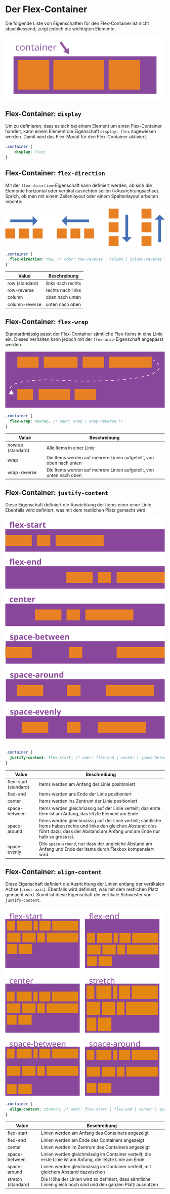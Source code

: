 # Der Flex-Container
Die folgende Liste von Eigenschaften für den Flex-Container ist nicht abschliessend, zeigt jedoch die wichtigten Elemente.

![Flex Container](./src/flex-container.svg)

## Flex-Container: `display`
Um zu definieren, dass es sich bei einem Element um einen Flex-Container handelt, kann einem Element die Eigenschaft `display: flex` zugewiesen werden. Damit wird das Flex-Modul für den Flex-Container aktiviert.

```css
.container {
    display: flex;
}
```

## Flex-Container: `flex-direction`
Mit der `flex-direction`-Eigenschaft kann definiert werden, ob sich die Elemente horizontal oder vertikal ausrichten sollen (=Ausrichtungsachse). Sprich, ob man mit einem Zeilenlayout oder einem Spaltenlayout arbeiten möchte:

![Flex Direction](./src/flex-direction.svg)

```css
.container {
  flex-direction: row; /* oder: row-reverse | column | column-reverse */
}
```

| Value          | Beschreibung      |
|----------------|-------------------|
| row (standard) | links nach rechts |
| row-reverse    | rechts nach links |
| column         | oben nach unten   |
| column-reverse | unten nach oben   |

## Flex-Container: `flex-wrap`
Standardmässig passt der Flex-Container sämtliche Flex-Items in eine Linie ein. Dieses Verhalten kann jedoch mit der `flex-wrap`-Eigenschaft angepasst werden.

![Flex Wrap](src/flex-wrap.svg)

```css
.container {
  flex-wrap: nowrap; /* oder: wrap | wrap-reverse */
}
```

| Value          | Beschreibung      |
|----------------|-------------------|
| nowrap (standard) | Alle Items in einer Linie |
| wrap              | Die Items werden auf mehrere Linien aufgeteilt, von oben nach unten |
| wrap-reverse      | Die Items werden auf mehrere Linien aufgeteilt, von unten nach oben   |


## Flex-Container: `justify-content`
Diese Eigenschaft definiert die Ausrichtung der Items einer einer Linie. Ebenfalls wird definiert, was mit dem restlichen Platz gemacht wird.

![Justify Content](src/justify-content.svg)

```css
.container {
  justify-content: flex-start; /* oder: flex-end | center | space-between | space-around | space-evenly */
}
```

| Value          | Beschreibung      |
|----------------|-------------------|
| flex-start (standard) | Items werden am Anfang der Linie positioniert |
| flex-end              | Items werden ans Ende der Linie positioniert |
| center      | Items werden ins Zentrum der Linie positioniert   |
| space-between      | Items werden gleichmässig auf der Linie verteilt; das erste Item ist am Anfang, das letzte Element am Ende   |
| space-around      | Items werden gleichmässig auf der Linie verteilt; sämtliche Items haben rechts und links den gleichen Abstand; dies führt dazu, dass der Abstand am Anfang und am Ende nur halb so gross ist.   |
| space-evenly      | Dito `space-around`, nur dass der ungleiche Abstand am Anfang und Ende der Items durch Flexbox kompensiert wird   |


## Flex-Container: `align-content`
Diese Eigenschaft definiert die Ausrichtung der Linien entlang der vertikalen Achse (`cross-axis`). Ebenfalls wird definiert, was mit dem restlichen Platz gemacht wird. Somit ist diese Eigenschaft die vertikale Schwester von `justify-content`.


![Align Content](src/align-content.svg)

```css
.container {
  align-content: stretch; /* oder: flex-start | flex-end | center | space-between | space-around */
}
```


| Value          | Beschreibung      |
|----------------|-------------------|
| flex-start | Linien werden am Anfang des Containers angezeigt |
| flex-end              | Linien werden am Ende des Containers angezeigt |
| center      | Linien werden im Zentrum des Containers angezeigt   |
| space-between      | Linien werden gleichmässig im Container verteilt; die erste Linie ist am Anfang, die letzte Linie am Ende   |
| space-around      | Linien werden gleichmässig im Container verteilt, mit gleichem Abstand dazwischen   |
| stretch  (standard)    | Die Höhe der Linien wird so definiert, dass sämtliche Linien gleich hoch sind und den ganzen Platz ausnutzen   |
